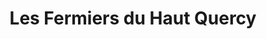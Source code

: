 ---
title: "Les Fermiers du Haut Quercy"
url: /vayrac/les-fermiers-du-haut-quercy/
shop: commodité
---